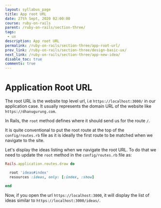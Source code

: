 ```yaml
---
layout: syllabus_page
title: App root URL
date: 27th Sept, 2020 02:00:00
course: ruby-on-rails
parent: /ruby-on-rails/section-three/
tags:
 - ux
description: App root URL
permalink: /ruby-on-rails/section-three/app-root-url/
prev_link: /ruby-on-rails/section-three/design-basic-ux/
next_link: /ruby-on-rails/section-three/app-new-idea/
disable_toc: true
comments: true
---
```


# Application Root URL

The root URL is the website top level url, i.e `https://localhost:3000/` in our application case. It usually represents the domain URL of the website like `https://dhanugurung.com`.

In Rails, the `root` method defines where it should send us for the route `/`.

It is quite conventional to put the root route at the top of the `config/routes.rb` file as it is ideally the first route to be matched when we navigate to the site.

Let's display the ideas listing when we navigate the root URL. To do that we need to update the `root` method in the `config/routes.rb` file as:

```ruby
Rails.application.routes.draw do

  root 'ideas#index'
  resources :ideas, only: [:index, :show]

end
```

Now, if you open the url `https://localhost:3000`, it will display the list of ideas similar to `https://localhost:3000/ideas/`.
